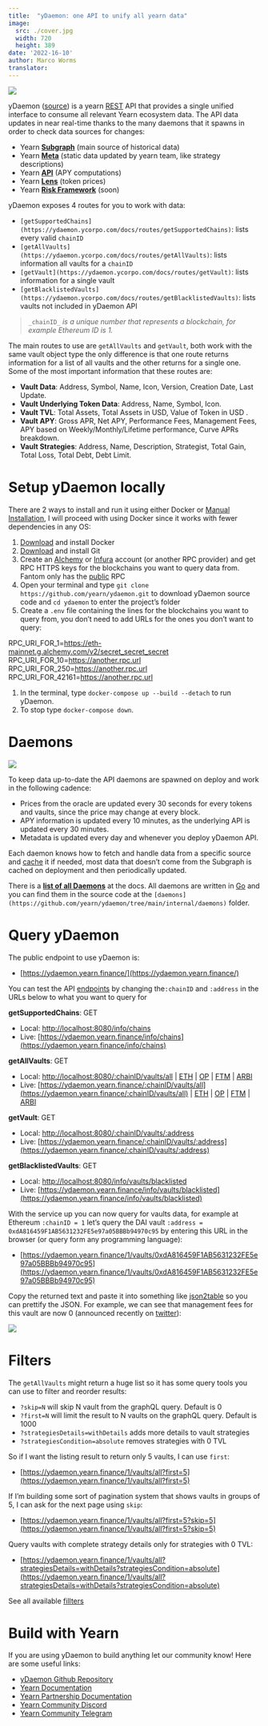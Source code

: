 ```yaml
---
title:  "yDaemon: one API to unify all yearn data"
image:
  src: ./cover.jpg
  width: 720
  height: 389
date: '2022-16-10'
author: Marco Worms
translator:
---
```


![](./cover.jpg?w=720&h=389)

yDaemon ([source](https://github.com/yearn/ydaemon)) is a yearn  [REST](https://restfulapi.net/)  API that provides a single unified interface to consume all relevant Yearn ecosystem data. The API data updates in near real-time thanks to the many daemons that it spawns in order to check data sources for changes:

-   Yearn  [**Subgraph**](https://medium.com/iearn/subgraphs-explained-yearning-for-data-4e90d18e33e)  (main source of historical data)
-   Yearn  [**Meta**](https://github.com/yearn/ydaemon/tree/main/data/meta)  (static data updated by yearn team, like strategy descriptions)
-   Yearn  [**API**](https://docs.yearn.finance/vaults/yearn-api)  (APY computations)
-   Yearn  [**Lens**](https://docs.yearn.finance/vaults/yearn-lens/)  (token prices)
-   Yearn  [**Risk Framework**](https://docs.yearn.finance/resources/risks/risk-score)  (soon)

yDaemon exposes 4 routes for you to work with data:

-   `[getSupportedChains](https://ydaemon.ycorpo.com/docs/routes/getSupportedChains)`: lists every valid  `chainID`
-   `[getAllVaults](https://ydaemon.ycorpo.com/docs/routes/getAllVaults)`: lists information all vaults for a  `chainID`
-   `[getVault](https://ydaemon.ycorpo.com/docs/routes/getVault)`: lists information for a single vault
-   `[getBlacklistedVaults](https://ydaemon.ycorpo.com/docs/routes/getBlacklistedVaults)`: lists vaults not included in yDaemon API

> `_chainID_` _is a unique number that represents a blockchain, for example Ethereum ID is 1._

The main routes to use are  `getAllVaults`  and  `getVault`, both work with the same vault object type the only difference is that one route returns information for a list of all vaults and the other returns for a single one. Some of the most important information that these routes are:

-   **Vault Data**: Address, Symbol, Name, Icon, Version, Creation Date, Last Update.
-   **Vault Underlying Token Data**: Address, Name, Symbol, Icon.
-   **Vault TVL**: Total Assets, Total Assets in USD, Value of Token in USD .
-   **Vault APY**: Gross APR, Net APY, Performance Fees, Management Fees, APY based on Weekly/Monthly/Lifetime performance, Curve APRs breakdown.
-   **Vault Strategies**: Address, Name, Description, Strategist, Total Gain, Total Loss, Total Debt, Debt Limit.

# Setup yDaemon locally

There are 2 ways to install and run it using either Docker or  [Manual Installation](https://github.com/yearn/ydaemon/blob/main/INSTALL.md), I will proceed with using Docker since it works with fewer dependencies in any OS:

1.  [Download](https://docs.docker.com/get-docker/)  and install Docker
2.  [Download](https://git-scm.com/downloads)  and install Git
3.  Create an  [Alchemy](https://auth.alchemyapi.io/)  or  [Infura](https://infura.io/)  account (or another RPC provider) and get RPC HTTPS keys for the blockchains you want to query data from. Fantom only has the  [public](https://docs.fantom.foundation/api/public-api-endpoints)  RPC
4.  Open your terminal and type  `git clone https://github.com/yearn/ydaemon.git`  to download yDaemon source code and  `cd ydaemon`  to enter the project’s folder
5.  Create a  `.env`  file containing the lines for the blockchains you want to query from, you don’t need to add URLs for the ones you don’t want to query:

RPC_URI_FOR_1=https://eth-mainnet.g.alchemy.com/v2/secret_secret_secret  
RPC_URI_FOR_10=https://another.rpc.url  
RPC_URI_FOR_250=https://another.rpc.url  
RPC_URI_FOR_42161=https://another.rpc.url

1.  In the terminal, type  `docker-compose up --build --detach`  to run yDaemon.
2.  To stop type  `docker-compose down`.

# Daemons

![](./image1.jpg?w=720&h=257)

To keep data up-to-date the API daemons are spawned on deploy and work in the following cadence:

-   Prices from the oracle are updated every 30 seconds for every tokens and vaults, since the price may change at every block.
-   APY information is updated every 10 minutes, as the underlying API is updated every 30 minutes.
-   Metadata is updated every day and whenever you deploy yDaemon API.

Each daemon knows how to fetch and handle data from a specific source and  [cache](https://ydaemon.ycorpo.com/docs/daemons/intro#cache)  it if needed, most data that doesn’t come from the Subgraph is cached on deployment and then periodically updated.

There is a  [**list of all Daemons**](https://ydaemon.ycorpo.com/docs/daemons/list)  at the docs. All daemons are written in  [Go](https://go.dev/)  and you can find them in the source code at the  `[daemons](https://github.com/yearn/ydaemon/tree/main/internal/daemons)`  folder.

# Query yDaemon

The public endpoint to use yDaemon is:

-   [https://ydaemon.yearn.finance/](https://ydaemon.yearn.finance/)

You can test the API  [endpoints](https://github.com/yearn/ydaemon#endpoints)  by changing the`:chainID`  and  `:address`  in the URLs below to what you want to query for

**getSupportedChains**: GET

-   Local:  [http://localhost:8080/info/chains](http://localhost:8080/info/chains)
-   Live:  [https://ydaemon.yearn.finance/info/chains](https://ydaemon.yearn.finance/info/chains)

**getAllVaults**: GET

-   Local:  [http://localhost:8080/:chainID/vaults/all](http://localhost:8080/:chainID/vaults/all)  |  [ETH](http://localhost:8080/1/vaults/all)  |  [OP](http://localhost:8080/10/vaults/all)  |  [FTM](http://localhost:8080/250/vaults/all)  |  [ARBI](http://localhost:8080/42161/vaults/all)
-   Live:  [https://ydaemon.yearn.finance/:chainID/vaults/all](https://ydaemon.yearn.finance/:chainID/vaults/all)  |  [ETH](https://ydaemon.yearn.finance/1/vaults/all)  |  [OP](https://ydaemon.yearn.finance/10/vaults/all)  |  [FTM](https://ydaemon.yearn.finance/250/vaults/all)  |  [ARBI](https://ydaemon.yearn.finance/42161/vaults/all)

**getVault**: GET

-   Local:  [http://localhost:8080/:chainID/vaults/:address](http://localhost:8080/:chainID/vaults/:address)
-   Live:  [https://ydaemon.yearn.finance/:chainID/vaults/:address](https://ydaemon.yearn.finance/:chainID/vaults/:address)

**getBlacklistedVaults**: GET

-   Local:  [http://localhost:8080/info/vaults/blacklisted](http://localhost:8080/info/vaults/blacklisted)
-   Live:  [https://ydaemon.yearn.finance/info/vaults/blacklisted](https://ydaemon.yearn.finance/info/vaults/blacklisted)

With the service up you can now query for vaults data, for example at Ethereum  `:chainID = 1`  let’s query the DAI vault  `:address = 0xdA816459F1AB5631232FE5e97a05BBBb94970c95`  by entering this URL in the browser (or query form any programming language):

-   [https://ydaemon.yearn.finance/1/vaults/0xdA816459F1AB5631232FE5e97a05BBBb94970c95](https://ydaemon.yearn.finance/1/vaults/0xdA816459F1AB5631232FE5e97a05BBBb94970c95)

Copy the returned text and paste it into something like  [json2table](http://json2table.com/)  so you can prettify the JSON. For example, we can see that management fees for this vault are now 0 (announced recently on  [twitter](https://twitter.com/iearnfinance/status/1565217164122103809)):

![](./image2.jpg?w=471&h=298)

# Filters

The  `getAllVaults`  might return a huge list so it has some query tools you can use to filter and reorder results:

-   `?skip=N`  will skip N vault from the graphQL query. Default is 0
-   `?first=N`  will limit the result to N vaults on the graphQL query. Default is 1000
-   `?strategiesDetails=withDetails`  adds more details to vault strategies
-   `?strategiesCondition=absolute`  removes strategies with 0 TVL

So if I want the listing result to return only 5 vaults, I can use  `first`:

-   [https://ydaemon.yearn.finance/1/vaults/all?first=5](https://ydaemon.yearn.finance/1/vaults/all?first=5)

If I’m building some sort of pagination system that shows vaults in groups of 5, I can ask for the next page using  `skip`:

-   [https://ydaemon.yearn.finance/1/vaults/all?first=5?skip=5](https://ydaemon.yearn.finance/1/vaults/all?first=5?skip=5)

Query vaults with complete strategy details only for strategies with 0 TVL:

-   [https://ydaemon.yearn.finance/1/vaults/all?strategiesDetails=withDetails?strategiesCondition=absolute](https://ydaemon.yearn.finance/1/vaults/all?strategiesDetails=withDetails?strategiesCondition=absolute)

See all available  [fillters](https://github.com/yearn/ydaemon#endpoints)

# Build with Yearn

If you are using yDaemon to build anything let our community know! Here are some useful links:

-   [yDaemon Github Repository](https://github.com/yearn/ydaemon)
-   [Yearn Documentation](https://docs.yearn.finance/)
-   [Yearn Partnership Documentation](https://docs.yearn.finance/partners/introduction)
-   [Yearn Community Discord](https://discord.com/invite/yearn)
-   [Yearn Community Telegram](https://t.me/yearnfinance)
